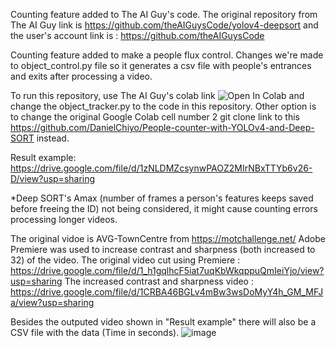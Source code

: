 Counting feature added to The AI Guy's code. 
The original repository from The AI Guy link is https://github.com/theAIGuysCode/yolov4-deepsort
and the user's account link is : https://github.com/theAIGuysCode 

Counting feature added to make a people flux control.
Changes we're made to object_control.py file so it generates a csv file with people's entrances and exits after processing a video.

To run this repository, use The AI Guy's colab link ![Open In Colab](https://colab.research.google.com/drive/1zmeSTP3J5zu2d5fHgsQC06DyYEYJFXq1?usp=sharing)
and change the object_tracker.py to the code in this repository. Other option is to change the original Google Colab cell number 2 git clone link to this https://github.com/DanielChiyo/People-counter-with-YOLOv4-and-Deep-SORT instead.

Result example: https://drive.google.com/file/d/1zNLDMZcsynwPAOZ2MIrNBxTTYb6v26-D/view?usp=sharing

*Deep SORT's Amax (number of frames a person's features keeps saved before freeing the ID) not being considered, it might cause counting errors processing longer videos.

The original vidoe is AVG-TownCentre from https://motchallenge.net/ 
Adobe Premiere was used to increase contrast and sharpness (both increased to 32) of the video.
The original video cut using Premiere : https://drive.google.com/file/d/1_h1gqlhcF5iat7uqKbWkqppuQmIeiYjo/view?usp=sharing
The increased contrast and sharpness video : https://drive.google.com/file/d/1CRBA46BGLv4mBw3wsDoMyY4h_GM_MFJa/view?usp=sharing

Besides the outputed video shown in "Result example" there will also be a CSV file with the data (Time in seconds).
![image](https://user-images.githubusercontent.com/26650300/126177680-bdfe3ec0-de45-48a1-ba21-b43e2e5e7db4.png)
